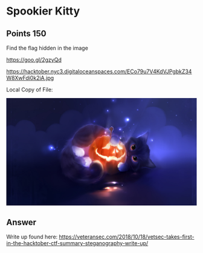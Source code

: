 # Spookier Kitty

## Points 150

Find the flag hidden in the image

https://goo.gl/2gzyQd

https://hacktober.nyc3.digitaloceanspaces.com/ECo79u7V4KdVJPgbkZ34W8XwFdi0k2iA.jpg

Local Copy of File:

![](files/ECo79u7V4KdVJPgbkZ34W8XwFdi0k2iA.jpg)

## Answer

Write up found here: https://veteransec.com/2018/10/18/vetsec-takes-first-in-the-hacktober-ctf-summary-steganography-write-up/